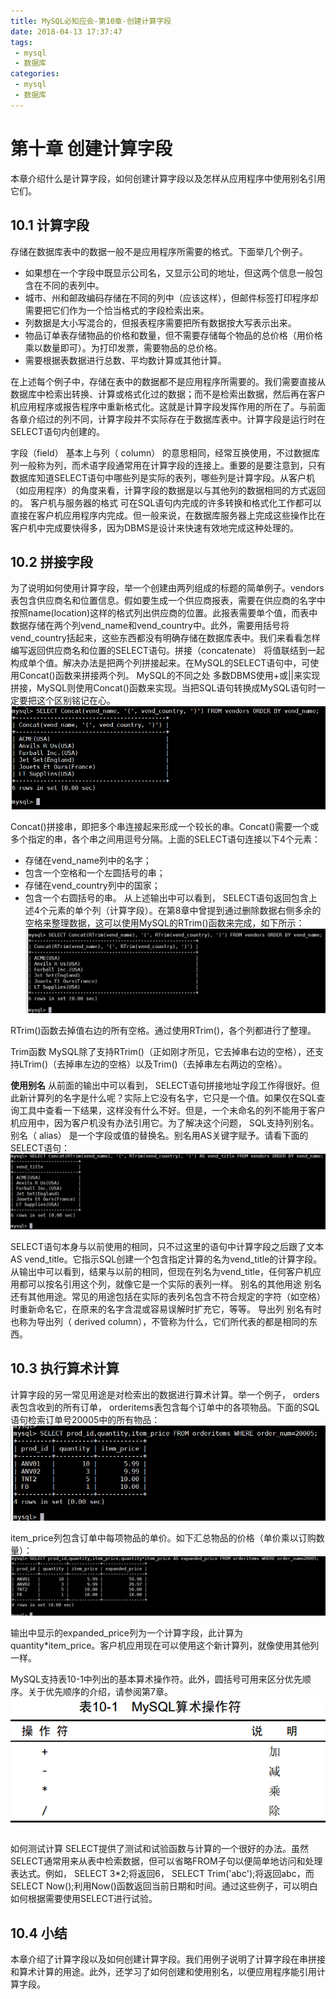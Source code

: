 ```yaml
---
title: MySQL必知应会-第10章-创建计算字段
date: 2018-04-13 17:37:47
tags:
 - mysql
 - 数据库
categories:
 - mysql
 - 数据库
---
```


# 第十章 创建计算字段
本章介绍什么是计算字段，如何创建计算字段以及怎样从应用程序中使用别名引用它们。

## 10.1 计算字段
存储在数据库表中的数据一般不是应用程序所需要的格式。下面举几个例子。
 - 如果想在一个字段中既显示公司名，又显示公司的地址，但这两个信息一般包含在不同的表列中。
 - 城市、州和邮政编码存储在不同的列中（应该这样），但邮件标签打印程序却需要把它们作为一个恰当格式的字段检索出来。
 - 列数据是大小写混合的，但报表程序需要把所有数据按大写表示出来。 
 - 物品订单表存储物品的价格和数量，但不需要存储每个物品的总价格（用价格乘以数量即可）。为打印发票，需要物品的总价格。 
 - 需要根据表数据进行总数、平均数计算或其他计算。

在上述每个例子中，存储在表中的数据都不是应用程序所需要的。我们需要直接从数据库中检索出转换、计算或格式化过的数据；而不是检索出数据，然后再在客户机应用程序或报告程序中重新格式化。这就是计算字段发挥作用的所在了。与前面各章介绍过的列不同，计算字段并不实际存在于数据库表中。计算字段是运行时在SELECT语句内创建的。

字段（field） 基本上与列（ column） 的意思相同，经常互换使用，不过数据库列一般称为列，而术语字段通常用在计算字段的连接上。重要的是要注意到，只有数据库知道SELECT语句中哪些列是实际的表列，哪些列是计算字段。从客户机（如应用程序）的角度来看，计算字段的数据是以与其他列的数据相同的方式返回的。
客户机与服务器的格式 可在SQL语句内完成的许多转换和格式化工作都可以直接在客户机应用程序内完成。但一般来说，在数据库服务器上完成这些操作比在客户机中完成要快得多，因为DBMS是设计来快速有效地完成这种处理的。

## 10.2 拼接字段
为了说明如何使用计算字段，举一个创建由两列组成的标题的简单例子。vendors表包含供应商名和位置信息。假如要生成一个供应商报表，需要在供应商的名字中按照name(location)这样的格式列出供应商的位置。此报表需要单个值，而表中数据存储在两个列vend_name和vend_country中。此外，需要用括号将vend_country括起来，这些东西都没有明确存储在数据库表中。我们来看看怎样编写返回供应商名和位置的SELECT语句。拼接（concatenate） 将值联结到一起构成单个值。解决办法是把两个列拼接起来。在MySQL的SELECT语句中，可使用Concat()函数来拼接两个列。
MySQL的不同之处 多数DBMS使用+或||来实现拼接，MySQL则使用Concat()函数来实现。当把SQL语句转换成MySQL语句时一定要把这个区别铭记在心。
![pic](MySQL必知应会-第10章-创建计算字段/Snipaste_2018-04-13_17-48-17.png)

Concat()拼接串，即把多个串连接起来形成一个较长的串。Concat()需要一个或多个指定的串，各个串之间用逗号分隔。上面的SELECT语句连接以下4个元素：
 - 存储在vend_name列中的名字； 
 - 包含一个空格和一个左圆括号的串； 
 - 存储在vend_country列中的国家； 
 - 包含一个右圆括号的串。
从上述输出中可以看到， SELECT语句返回包含上述4个元素的单个列（计算字段）。在第8章中曾提到通过删除数据右侧多余的空格来整理数据，这可以使用MySQL的RTrim()函数来完成，如下所示：
![pic](MySQL必知应会-第10章-创建计算字段/Snipaste_2018-04-13_17-50-25.png)

RTrim()函数去掉值右边的所有空格。通过使用RTrim()，各个列都进行了整理。

Trim函数 MySQL除了支持RTrim()（正如刚才所见，它去掉串右边的空格），还支持LTrim()（去掉串左边的空格）以及Trim()（去掉串左右两边的空格）。

**使用别名**
从前面的输出中可以看到， SELECT语句拼接地址字段工作得很好。但此新计算列的名字是什么呢？实际上它没有名字，它只是一个值。如果仅在SQL查询工具中查看一下结果，这样没有什么不好。但是，一个未命名的列不能用于客户机应用中，因为客户机没有办法引用它。为了解决这个问题， SQL支持列别名。 别名（ alias） 是一个字段或值的替换名。别名用AS关键字赋予。请看下面的SELECT语句：
![pic](MySQL必知应会-第10章-创建计算字段/Snipaste_2018-04-13_17-52-11.png)

SELECT语句本身与以前使用的相同，只不过这里的语句中计算字段之后跟了文本AS vend_title。它指示SQL创建一个包含指定计算的名为vend_title的计算字段。从输出中可以看到，结果与以前的相同，但现在列名为vend_title，任何客户机应用都可以按名引用这个列，就像它是一个实际的表列一样。
别名的其他用途 别名还有其他用途。常见的用途包括在实际的表列名包含不符合规定的字符（如空格）时重新命名它，在原来的名字含混或容易误解时扩充它，等等。
导出列 别名有时也称为导出列（ derived column），不管称为什么，它们所代表的都是相同的东西。

## 10.3 执行算术计算
计算字段的另一常见用途是对检索出的数据进行算术计算。举一个例子， orders表包含收到的所有订单， orderitems表包含每个订单中的各项物品。下面的SQL语句检索订单号20005中的所有物品：
![pic](MySQL必知应会-第10章-创建计算字段/Snipaste_2018-04-13_17-56-58.png)

item_price列包含订单中每项物品的单价。如下汇总物品的价格（单价乘以订购数量）：
![pic](MySQL必知应会-第10章-创建计算字段/Snipaste_2018-04-13_17-58-09.png)

输出中显示的expanded_price列为一个计算字段，此计算为quantity\*item_price。客户机应用现在可以使用这个新计算列，就像使用其他列一样。

MySQL支持表10-1中列出的基本算术操作符。此外，圆括号可用来区分优先顺序。关于优先顺序的介绍，请参阅第7章。
![pic](MySQL必知应会-第10章-创建计算字段/Snipaste_2018-04-13_17-59-04.png)

如何测试计算 SELECT提供了测试和试验函数与计算的一个很好的办法。虽然SELECT通常用来从表中检索数据，但可以省略FROM子句以便简单地访问和处理表达式。例如， SELECT 3\*2;将返回6， SELECT Trim('abc');将返回abc，而SELECT Now();利用Now()函数返回当前日期和时间。通过这些例子，可以明白如何根据需要使用SELECT进行试验。

## 10.4 小结
本章介绍了计算字段以及如何创建计算字段。我们用例子说明了计算字段在串拼接和算术计算的用途。此外，还学习了如何创建和使用别名，以便应用程序能引用计算字段。

